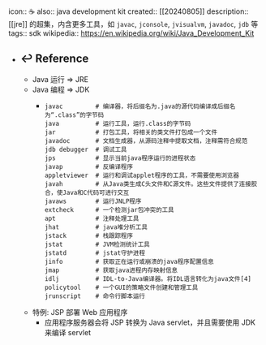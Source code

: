 icon:: ☕
also:: java development kit
created:: [[20240805]]
description:: [[jre]] 的超集，内含更多工具，如 `javac`, `jconsole`, `jvisualvm`, `javadoc`, `jdb` 等
tags:: sdk
wikipedia:: https://en.wikipedia.org/wiki/Java_Development_Kit

- ## ↩ Reference
  - Java 运行 => JRE
  - Java 编程 => JDK
    - ```shell
      javac         # 编译器，将后缀名为.java的源代码编译成后缀名为“.class”的字节码
      java          # 运行工具，运行.class的字节码
      jar           # 打包工具，将相关的类文件打包成一个文件
      javadoc       # 文档生成器，从源码注释中提取文档，注释需符合规范
      jdb debugger  # 调试工具
      jps           # 显示当前java程序运行的进程状态
      javap         # 反编译程序
      appletviewer  # 运行和调试applet程序的工具，不需要使用浏览器
      javah         # 从Java类生成C头文件和C源文件。这些文件提供了连接胶合，使Java和C代码可进行交互
      javaws        # 运行JNLP程序
      extcheck      # 一个检测jar包冲突的工具
      apt           # 注释处理工具
      jhat          # java堆分析工具
      jstack        # 栈跟踪程序
      jstat         # JVM检测统计工具
      jstatd        # jstat守护进程
      jinfo         # 获取正在运行或崩溃的java程序配置信息
      jmap          # 获取java进程内存映射信息
      idlj          # IDL-to-Java编译器。将IDL语言转化为java文件[4]
      policytool    # 一个GUI的策略文件创建和管理工具
      jrunscript    # 命令行脚本运行
      ```
  - 特例: JSP 部署 Web 应用程序
    - 应用程序服务器会将 JSP 转换为 Java servlet，并且需要使用 JDK 来编译 servlet